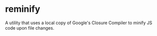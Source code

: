 reminify
========

A utility that uses a local copy of Google's Closure Compiler to minify JS code upon file changes.